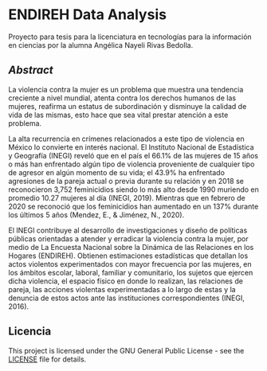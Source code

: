 # ENDIREH Data Analysis

Proyecto para tesis para la licenciatura en tecnologías para la información en ciencias por la alumna Angélica Nayeli Rivas Bedolla.

## _Abstract_

La violencia contra la mujer es un problema que muestra una tendencia creciente a nivel mundial, atenta contra los derechos humanos de las mujeres, reafirma un estatus de subordinación y disminuye la calidad de vida de las mismas, esto hace que sea vital prestar atención a este problema.

La alta recurrencia en crímenes relacionados a este tipo de violencia en México lo convierte en interés nacional. El Instituto Nacional de Estadística y Geografía (INEGI) reveló que en el país el 66.1% de las mujeres de 15 años o más han enfrentado algún tipo de violencia proveniente de cualquier tipo de agresor en algún momento de su vida; el 43.9% ha enfrentado agresiones de la pareja actual o previa durante su relación y en 2018 se reconocieron 3,752 feminicidios siendo lo más alto desde 1990 muriendo en promedio 10.27 mujeres al día (INEGI, 2019). Mientras que en febrero de 2020 se reconoció que los feminicidios han aumentado en un 137% durante los últimos 5 años (Mendez, E., & Jiménez, N., 2020).

El INEGI contribuye al desarrollo de investigaciones y diseño de políticas públicas orientadas a atender y erradicar la violencia contra la mujer, por medio de La Encuesta Nacional sobre la Dinámica de las Relaciones en los Hogares (ENDIREH). Obtienen estimaciones estadísticas que detallan los actos violentos experimentados con mayor frecuencia por las mujeres, en los ámbitos escolar, laboral, familiar y comunitario, los sujetos que ejercen dicha violencia, el espacio físico en donde lo realizan, las relaciones de pareja, las acciones violentas experimentadas a lo largo de estas y la denuncia de estos actos ante las instituciones correspondientes (INEGI, 2016).

## Licencia

This project is licensed under the GNU General Public License - see the [LICENSE](LICENSE) file for details.
